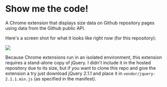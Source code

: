 # Show me the code!

A Chrome extension that displays size data on Github repository pages using data
from the Github public API.

Here's a screen shot for what it looks like right now (for this repository):

<img src="http://i.imgur.com/6R86bMg.png"/>

Because Chrome extensions run in an isolated environment, this extension
requires a stand-alone copy of jQuery.  I didn't include it in the hosted
repository due to its size, but if you want to clone this repo and give the
extension a try just download jQuery 2.1.1 and place it in
`vendor/jquery-2.1.1.min.js` (as specified in the manifest).
